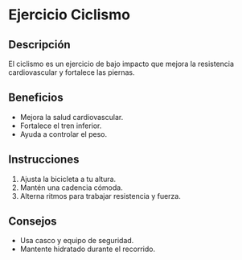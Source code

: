 # Ejercicio Ciclismo

## Descripción
El ciclismo es un ejercicio de bajo impacto que mejora la resistencia cardiovascular y fortalece las piernas.

## Beneficios
- Mejora la salud cardiovascular.
- Fortalece el tren inferior.
- Ayuda a controlar el peso.

## Instrucciones
1. Ajusta la bicicleta a tu altura.
2. Mantén una cadencia cómoda.
3. Alterna ritmos para trabajar resistencia y fuerza.

## Consejos
- Usa casco y equipo de seguridad.
- Mantente hidratado durante el recorrido.
